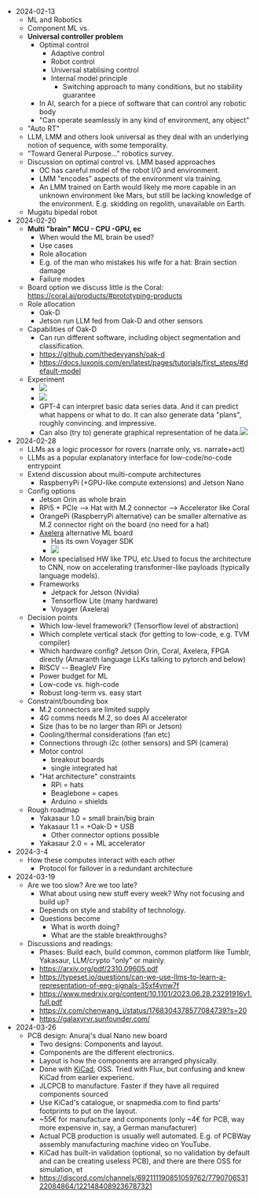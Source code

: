 - 2024-02-13
    - ML and Robotics
    - Component ML vs. 
    - **Universal controller problem**
        - Optimal control
            - Adaptive control
            - Robot control
            - Universal stablising control
            - Internal model principle
                - Switching approach to many conditions, but no stability guarantee
        - In AI, search for a piece of software that can control any robotic body
        - "Can operate seamlessly in any kind of environment, any object"
    - "Auto RT"
    - LLM, LMM and others look universal as they deal with an underlying notion of sequence, with some temporality.
    - "Toward General Purpose..." robotics survey.
    - Discussion on optimal control vs. LMM based approaches
        - OC has careful model of the robot I/O and environment.
        - LMM "encodes" aspects of the environment via training.
        - An LMM trained on Earth would likely me more capable in an unknown environment like Mars, but still be lacking knowledge of the environment. E.g. skidding on regolith, unavailable on Earth.
    - Mugatu bipedal robot
- 2024-02-20
    - **Multi "brain" MCU - CPU -GPU, ec**
        - When would the ML brain be used?
        - Use cases
        - Role allocation
        - E.g. of the man who mistakes his wife for a hat: Brain section damage
        - Failure modes
    - Board option we discuss little is the Coral: https://coral.ai/products/#prototyping-products
    - Role allocation
        - Oak-D
        - Jetson run LLM fed from Oak-D and other sensors
    - Capabilities of Oak-D
        - Can run different software, including object segmentation and classification.
        - https://github.com/thedevyansh/oak-d
        - https://docs.luxonis.com/en/latest/pages/tutorials/first_steps/#default-model
    - Experiment
        - ![](https://firebasestorage.googleapis.com/v0/b/firescript-577a2.appspot.com/o/imgs%2Fapp%2FArtOfGig%2FXvzN0GnSAR.png?alt=media&token=f86b3742-9150-4b7e-b799-9a427ab4f33d)
        - ![](https://firebasestorage.googleapis.com/v0/b/firescript-577a2.appspot.com/o/imgs%2Fapp%2FArtOfGig%2FSnKWP7V2Yq.png?alt=media&token=1c9c230b-3b1d-4e0a-9677-1fab73eee2e4)
        - GPT-4 can interpret basic data series data. And it can predict what happens or what to do. It can also generate data "plans", roughly convincing. and impressive.
        - Can also (try to) generate graphical representation of he data.![](https://firebasestorage.googleapis.com/v0/b/firescript-577a2.appspot.com/o/imgs%2Fapp%2FArtOfGig%2FnVtbM1Y96x.png?alt=media&token=e55600c3-547d-48f3-8bbc-edf9b8b94f9f)
- 2024-02-28
    - LLMs as a logic processor for rovers (narrate only, vs. narrate+act)
    - LLMs as a popular explanatory interface for low-code/no-code entrypoint
    - Extend discussion about multi-compute architectures
        - RaspberryPi (+GPU-like compute extensions) and Jetson Nano
    - Config options
        - Jetson Orin as whole brain
        - RPi5 + PCIe --> Hat with M.2 connector --> Accelerator like Coral
        - OrangePi (RaspberryPi alternative) can be smaller alternative as M.2 connector right on the board (no need for a hat)
        - [Axelera](https://www.axelera.ai/) alternative ML board
            - Has its own Voyager SDK
            - ![](https://firebasestorage.googleapis.com/v0/b/firescript-577a2.appspot.com/o/imgs%2Fapp%2FArtOfGig%2F6FvbQtByWw.png?alt=media&token=377787e1-62ba-4a49-811a-547dc01a516e)
        - More specialised HW like TPU, etc.Used to focus the architecture to CNN, now on accelerating transformer-like payloads (typically language models).
        - Frameworks
            - Jetpack for Jetson (Nvidia)
            - Tensorflow Lite (many hardware)
            - Voyager (Axelera)
    - Decision points
        - Which low-level framework? (Tensorflow level of abstraction)
        - Which complete vertical stack (for getting to low-code, e.g. TVM compiler)
        - Which hardware config? Jetson Orin, Coral, Axelera, FPGA directly (Amaranth language LLKs talking to pytorch and below)
        - RISCV -- BeagleV Fire 
        - Power budget for ML
        - Low-code vs. high-code
        - Robust long-term vs. easy start
    - Constraint/bounding box
        - M.2 connectors are limited supply
        - 4G comms needs M.2, so does AI accelerator
        - Size (has to be no larger than RPi or Jetson)
        - Cooling/thermal considerations (fan etc)
        - Connections through i2c (other sensors) and SPI (camera)
        - Motor control 
            - breakout boards
            - single integrated hat
        - "Hat architecture" constraints
            - RPi = hats
            - Beaglebone = capes
            - Arduino = shields
    - Rough roadmap
        - Yakasaur 1.0 = small brain/big brain
        - Yakasaur 1.1 = +Oak-D + USB
            - Other connector options possible
        - Yakasaur 2.0 = + ML accelerator
- 2024-3-4
    - How these computes interact with each other
        - Protocol for failover in a redundant architecture
- 2024-03-19
    - Are we too slow? Are we too late?
        - What about using new stuff every week? Why not focusing and build up?
        - Depends on style and stability of technology.
        - Questions become
            - What is worth doing?
            - What are the stable breakthroughs?
    - Discussions and readings:
        - Phases: Build each, build common, common platform like Tumblr, Yakasaur, LLM/crypto "only" or mainly.
        - https://arxiv.org/pdf/2310.09605.pdf
        - https://typeset.io/questions/can-we-use-llms-to-learn-a-representation-of-eeg-signals-35xf4vnw7f
        - https://www.medrxiv.org/content/10.1101/2023.06.28.23291916v1.full.pdf
        - https://x.com/chenwang_j/status/1768304378577084739?s=20
        - https://galaxyrvr.sunfounder.com/
- 2024-03-26
    - PCB design: Anuraj's dual Nano new board
        - Two designs: Components and layout.
        - Components are the different electronics.
        - Layout is how the components are arranged physically.
        - Done with [KiCad](https://www.kicad.org/), OSS. Tried with Flux, but confusing and knew KiCad from earlier experienc.
        - JLCPCB to manufacture. Faster if they have all required components sourced
        - Use KiCad's catalogue, or snapmedia.com to find parts' footprints to put on the layout.
        - ~55€ for manufacture and components (only ~4€ for PCB, way more expensive in, say, a German manufacturer)
        - Actual PCB production is usually well automated. E.g. of PCBWay assembly manufacturing machine video on YouTube.
        - KiCad has built-in validation (optional, so no validation by default and can be creating useless PCB), and there are there OSS for simulation, et
        - https://discord.com/channels/692111190851059762/779070653122084864/1221484089236787321
